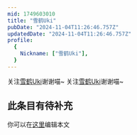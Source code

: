 ```yaml
---
mid: 1749603010
title: "雪鹤Uki"
pubDate: "2024-11-04T11:26:46.757Z"
updatedDate: "2024-11-04T11:26:46.757Z"
profile:
  {
    Nickname: ["雪鹤Uki"],
  }
---
```


关注[雪鹤Uki](https://space.bilibili.com/1749603010)谢谢喵~ 关注[雪鹤Uki](https://space.bilibili.com/1749603010)谢谢喵~

## 此条目有待补充
你可以在[这里](https://github.com/Yuhanawa/VTuber.ICU-Content/edit/master/v/雪鹤Uki/index.md)编辑本文
